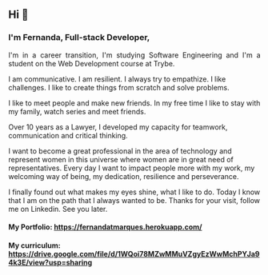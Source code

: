 ## Hi 👋

### I'm Fernanda, Full-stack Developer, 
<p align="justify"> I'm in a career transition, I'm studying Software Engineering and I'm a student on the Web Development course at Trybe. 

  I am communicative. I am resilient. I always try to empathize. I like challenges. I like to create things from scratch and solve problems. 

  I like to meet people and make new friends. In my free time I like to stay with my family, watch series and meet friends. 

  Over 10 years as a Lawyer, I developed my capacity for teamwork, communication and critical thinking. 

  I want to become a great professional in the area of technology and represent women in this universe where women are in great need of representatives. 
Every day I want to impact people more with my work, my welcoming way of being, my dedication, resilience and perseverance. 

  I finally found out what makes my eyes shine, what I like to do. Today I know that I am on the path that I always wanted to be. 
Thanks for your visit, follow me on Linkedin. 
See you later.

#### My Portfolio: https://fernandatmarques.herokuapp.com/
#### My curriculum: https://drive.google.com/file/d/1WQoi78MZwMMuVZgyEzWwMchPYJa94k3E/view?usp=sharing


